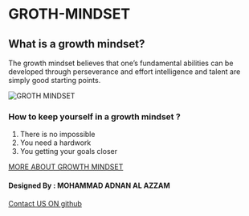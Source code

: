 # GROTH-MINDSET

## What is a growth mindset?

The growth mindset believes that one’s fundamental abilities can be developed through perseverance and effort
 intelligence and talent are simply good starting points.
 
![GROTH MINDSET](https://3kllhk1ibq34qk6sp3bhtox1-wpengine.netdna-ssl.com/wp-content/uploads/NewGrowthMindset2.png)

### How to keep yourself in a growth mindset ?
1. There is no impossible
2. You need a hardwork
3. You getting your goals closer

[MORE ABOUT GROWTH MINDSET](https://www.atlassian.com/blog/inside-atlassian/growth-mindset)

#### Designed By : MOHAMMAD ADNAN AL AZZAM 

 [Contact US ON github](https://github.com/MOHAMMAD-ADNAN-ALAZZAM)
